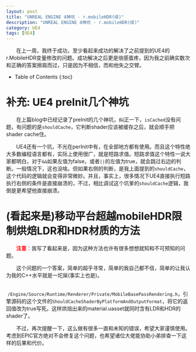 ```yaml
---
layout: post
title: "UNREAL ENGINE 4神坑 - r.mobileHDR(续)"
description: "UNREAL ENGINE 4神坑 - r.mobileHDR(续)"
category: UE4
tags: [UE4]
---
```


&nbsp; &nbsp; &nbsp; &nbsp;在上一周，我终于成功，至少看起来成功的解决了之前提到的UE4的r.MobileHDR变量修改的问题。成功解决之后更是倍感蛋疼，因为我之前确实数次和正确的答案擦肩而过，只是因为不相信，而和他失之交臂。

<!-- more -->

* Table of Contents
{:toc}

# 补充: UE4 preInit几个神坑

&nbsp; &nbsp; &nbsp; &nbsp;在上篇blog中已经记录了preInit的几个神坑，纠正一下，`isCached`没有问题，有问题的是`shouldCache`，它判断shader应该被缓存之后，就会顺手把shader cache住。

&nbsp; &nbsp; &nbsp; &nbsp;UE4还有一个坑，不光在perInit中有，在全部地方都有使用。而且这个特性绝大多数编程语言都有，实际上使用很广，就是短路求值。短路求值这个特性一说大家都明白，对于`&&`如果左值为false，或者`||`的左值为true，就会跳过右边的判断。一般情况下，这也没啥。但如果右侧的判断，是我上面提到的`shouldCache`，这个代码的逻辑就会变得非常微妙。并且，事实上，很多情况下UE4直接执行短路执行右侧的条件是直接崩溃的，不过，相比调试这个坑爹的`shouldCache`逻辑，我倒是更希望他直接崩溃。

# (看起来是)移动平台超越mobileHDR限制烘焙LDR和HDR材质的方法

&nbsp; &nbsp; &nbsp; &nbsp;<span style="color: red">**注意**</span>：我写了看起来是，因为这种方法也许有很多想想就知和不可预知的问题。

&nbsp; &nbsp; &nbsp; &nbsp;这个问题的一个答案，简单的超乎寻常，简单的我自己都不信，简单的让我认为我的C++水平就是一坨屎(事实上也是)。

&nbsp; &nbsp; &nbsp; &nbsp;`/Engine/Source/Runtime/Renderer/Private/MobileBasePassRendering.h`，引擎源码的这个文件的`ShouldCacheShaderByPlatformAndOutputFormat`，将它的返回值改为true写死。这样烘焙出来的material.uasset就同时含有LDR和HDR的shader了。

&nbsp; &nbsp; &nbsp; &nbsp;不过，再次提醒一下，这么做有很多一直和未知的错误，希望大家谨慎使用。考虑到EPIC官方绝对不会修复这个问题，也希望诸位大佬能协助小弟排查一下这样的后果和代价。